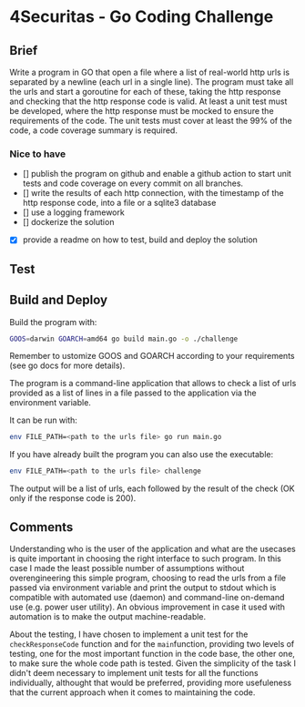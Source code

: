 # 4Securitas - Go Coding Challenge

## Brief

Write a program in GO that open a file where a list of real-world http urls is separated by a newline (each url in a single line).
The program must take all the urls and start a goroutine for each of these, taking the http response and checking that the http response code is valid.
At least a unit test must be developed, where the http response must be mocked to ensure the requirements of the code.
The unit tests must cover at least the 99% of the code, a code coverage summary is required.

### Nice to have

- [] publish the program on github and enable a github action to start unit tests and code coverage on every commit on all branches.
- [] write the results of each http connection, with the timestamp of the http response code, into a file or a sqlite3 database
- [] use a logging framework
- [] dockerize the solution
- [x] provide a readme on how to test, build and deploy the solution


## Test

## Build and Deploy

Build the program with:

```bash
GOOS=darwin GOARCH=amd64 go build main.go -o ./challenge
```

Remember to ustomize GOOS and GOARCH according to your requirements (see go docs for more details).

The program is a command-line application that allows to check a list of urls provided as a list of lines in a file passed to the application via the environment variable.

It can be run with:

```bash
env FILE_PATH=<path to the urls file> go run main.go
```

If you have already built the program you can also use the executable:

```bash
env FILE_PATH=<path to the urls file> challenge
````

The output will be a list of urls, each followed by the result of the check (OK only if the response code is 200).

## Comments
Understanding who is the user of the application and what are the usecases is quite important in choosing the right interface to such program. In this case I made the least possible number of assumptions without overengineering this simple program, choosing to read the urls from a file passed via environment variable and print the output to stdout which is compatible with automated use (daemon) and command-line on-demand use (e.g. power user utility). An obvious improvement in case it used with automation is to make the output machine-readable.

About the testing, I have chosen to implement a unit test for the `checkResponseCode` function and for the `main`function, providing two levels of testing, one for the most important function in the code base, the other one, to make sure the whole code path is tested. Given the simplicity of the task I didn't deem necessary to implement unit tests for all the functions individually, althought that would be preferred, providing more usefuleness that the current approach when it comes to maintaining the code.
